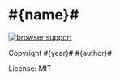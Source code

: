 # #{name}#

[![browser support](http://ci.testling.com/nrn/#{name}#.png)](http://ci.testling.com/nrn/#{name}#)


Copyright #{year}# #{author}#

License: MIT

